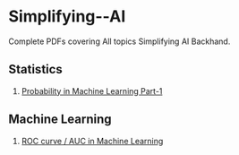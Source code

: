 # Simplifying--AI
Complete PDFs covering All topics Simplifying AI Backhand. 


## Statistics

1. [Probability in Machine Learning Part-1]()

## Machine Learning

1. [ROC curve / AUC in Machine Learning](https://github.com/ayushgandhi904/Simplifying--AI/blob/main/Machine%20Learning/ROC_AUC_curve.pdf)
